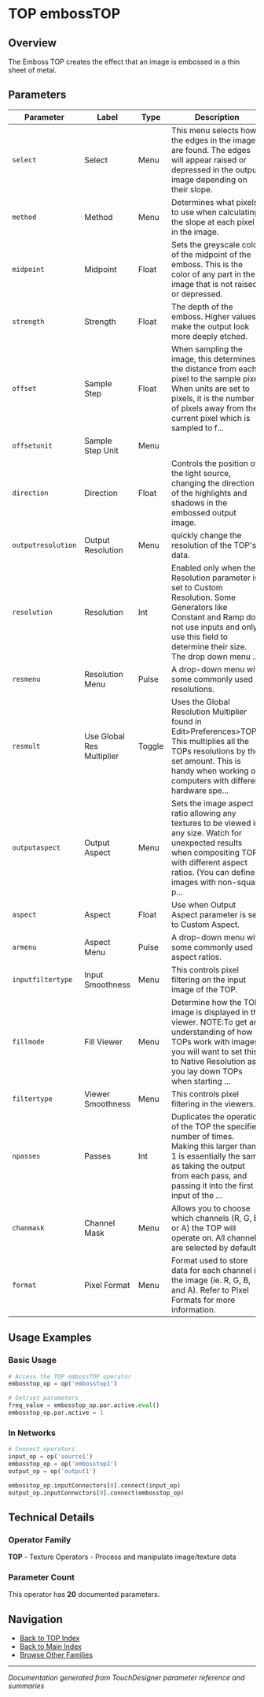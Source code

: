 # TOP embossTOP

## Overview

The Emboss TOP creates the effect that an image is embossed in a thin sheet of metal.

## Parameters

| Parameter | Label | Type | Description |
|-----------|-------|------|-------------|
| `select` | Select | Menu | This menu selects how the edges in the image are found. The edges will appear raised or depressed in the output image depending on their slope. |
| `method` | Method | Menu | Determines what pixels to use when calculating the slope at each pixel in the image. |
| `midpoint` | Midpoint | Float | Sets the greyscale color of the midpoint of the emboss. This is the color of any part in the image that is not raised or depressed. |
| `strength` | Strength | Float | The depth of the emboss. Higher values make the output look more deeply etched. |
| `offset` | Sample Step | Float | When sampling the image, this determines the distance from each pixel to the sample pixel. When units are set to pixels, it is the number of pixels away from the current pixel which is sampled to f... |
| `offsetunit` | Sample Step Unit | Menu |  |
| `direction` | Direction | Float | Controls the position of the light source, changing the direction of the highlights and shadows in the embossed output image. |
| `outputresolution` | Output Resolution | Menu | quickly change the resolution of the TOP's data. |
| `resolution` | Resolution | Int | Enabled only when the Resolution parameter is set to Custom Resolution. Some Generators like Constant and Ramp do not use inputs and only use this field to determine their size. The drop down menu ... |
| `resmenu` | Resolution Menu | Pulse | A drop-down menu with some commonly used resolutions. |
| `resmult` | Use Global Res Multiplier | Toggle | Uses the Global Resolution Multiplier found in Edit>Preferences>TOPs. This multiplies all the TOPs resolutions by the set amount. This is handy when working on computers with different hardware spe... |
| `outputaspect` | Output Aspect | Menu | Sets the image aspect ratio allowing any textures to be viewed in any size. Watch for unexpected results when compositing TOPs with different aspect ratios. (You can define images with non-square p... |
| `aspect` | Aspect | Float | Use when Output Aspect parameter is set to Custom Aspect. |
| `armenu` | Aspect Menu | Pulse | A drop-down menu with some commonly used aspect ratios. |
| `inputfiltertype` | Input Smoothness | Menu | This controls pixel filtering on the input image of the TOP. |
| `fillmode` | Fill Viewer | Menu | Determine how the TOP image is displayed in the viewer. NOTE:To get an understanding of how TOPs work with images, you will want to set this to Native Resolution as you lay down TOPs when starting ... |
| `filtertype` | Viewer Smoothness | Menu | This controls pixel filtering in the viewers. |
| `npasses` | Passes | Int | Duplicates the operation of the TOP the specified number of times. Making this larger than 1 is essentially the same as taking the output from each pass, and passing it into the first input of the ... |
| `chanmask` | Channel Mask | Menu | Allows you to choose which channels (R, G, B, or A) the TOP will operate on. All channels are selected by default. |
| `format` | Pixel Format | Menu | Format used to store data for each channel in the image (ie. R, G, B, and A). Refer to Pixel Formats for more information. |

## Usage Examples

### Basic Usage

```python
# Access the TOP embossTOP operator
embosstop_op = op('embosstop1')

# Get/set parameters
freq_value = embosstop_op.par.active.eval()
embosstop_op.par.active = 1
```

### In Networks

```python
# Connect operators
input_op = op('source1')
embosstop_op = op('embosstop1')
output_op = op('output1')

embosstop_op.inputConnectors[0].connect(input_op)
output_op.inputConnectors[0].connect(embosstop_op)
```

## Technical Details

### Operator Family

**TOP** - Texture Operators - Process and manipulate image/texture data

### Parameter Count

This operator has **20** documented parameters.

## Navigation

- [Back to TOP Index](../TOP/TOP_INDEX.md)
- [Back to Main Index](../OPERATORS_INDEX.md)
- [Browse Other Families](../OPERATORS_INDEX.md#quick-navigation)

---
*Documentation generated from TouchDesigner parameter reference and summaries*
